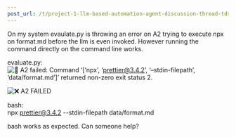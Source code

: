 ```yaml
---
post_url: /t/project-1-llm-based-automation-agent-discussion-thread-tds-jan-2025/164277/484
---
```

On my system evaulate.py is throwing an error on A2 trying to execute npx on format.md before the llm is even invoked. However running the command directly on the command line works.

evaluate.py:  
![:red_circle:](https://emoji.discourse-cdn.com/google/red_circle.png?v=12 ":red_circle:") A2 failed: Command ‘[‘npx’, ‘prettier@3.4.2’, ‘–stdin-filepath’, ‘data/format.md’]’ returned non-zero exit status 2.

![:x:](https://emoji.discourse-cdn.com/google/x.png?v=12 ":x:") A2 FAILED

bash:  
npx prettier@3.4.2 --stdin-filepath data/format.md

bash works as expected. Can someone help?
